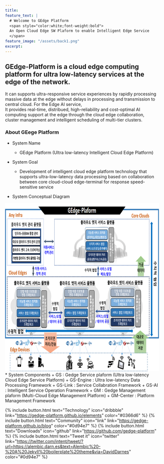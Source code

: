 ```yaml
---
title:  
feature_text: |  
  # Welcome to GEdge Platform  
  <span style="color:white;font-weight:bold">
  An Open Cloud Edge SW Plaform to enable Intelligent Edge Service
  </span> 
feature_image: "/assets/back1.png"
excerpt: 
---
```

## GEdge-Platform is a cloud edge computing platform for ultra low-latency services at the edge of the network.   
It can supports ultra-responsive service experiences by rapidly processing massive data at the edge without delays in processing and transmission to central cloud. For the Edge AI service,   
It provides real-time, distribued, high-reliability and cost-optimal AI computing support at the edge through the cloud edge collaboration, cluster management and intelligent scheduling of multi-tier clusters.   

### About GEege Platform
+	System Name 
    +	GEdge Platform (Ultra low-latency Intelligent Cloud Edge Platform) 
+	System Goal 
    +	Development of intelligent cloud edge platform technology that supports ultra-low-latency data processing based on collaboration between core cloud-cloud edge-terminal for response speed-sensitive service    

+	System Conceptual Diagram   
<img src="/assets/logos/diagram.png" width="800px" height="550px">   
*	System Components
    +	GS : Gedge Service plaform (Ultra low-latency Cloud Edge Service Platform)    
        +	GS-Engine : Ultra low-latency Data Processing Framework
        +	GS-Link : Service Collabration Framework
        +	GS-AI : Intelligent Service Operation Framework
    +	GM : Gedge Management plaform (Multi-Cloud Edge Management Platform)
        +	GM-Center : Platform Management Framework 

{% include button.html text="Technology" icon="dribbble" link="https://gedge-platform.github.io/elements" color="#0366d6" %} {% include button.html text="Community" icon="link" link="https://gedge-platform.github.io/blog" color="#0d94e7" %} {% include button.html text="Downloads" icon="github" link="https://github.com/gedge-platform" %} {% include button.html text="Tweet it" icon="twitter" link="https://twitter.com/intent/tweet/?url=https://alembic.darn.es&text=Alembic%20-%20A%20Jekyll%20boilerplate%20theme&via=DavidDarnes" color="#0d94e7" %}

